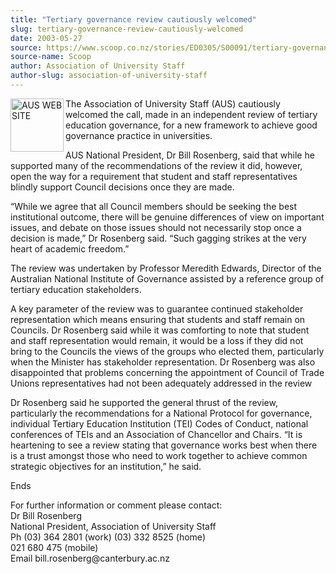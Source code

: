 ```yaml
---
title: "Tertiary governance review cautiously welcomed"
slug: tertiary-governance-review-cautiously-welcomed
date: 2003-05-27
source: https://www.scoop.co.nz/stories/ED0305/S00091/tertiary-governance-review-cautiously-welcomed.htm
source-name: Scoop
author: Association of University Staff
author-slug: association-of-university-staff
---
```


<p><img align="left" width="85" height="85" src="http://www.aus.ac.nz/pictures/logo.gif" alt="AUS WEB SITE" border="0">The Association of
University Staff (AUS) cautiously welcomed the call, made in
an independent review of tertiary education governance, for
a new framework to achieve good governance practice in
universities.</p>

<p>AUS National President, Dr Bill Rosenberg,
said that while he supported many of the recommendations of
the review it did, however, open the way for a requirement
that student and staff representatives blindly support
Council decisions once they are made.<p>

<p>“While we agree
that all Council members should be seeking the best
institutional outcome, there will be genuine differences of
view on important issues, and debate on those issues should
not necessarily stop once a decision is made,” Dr Rosenberg
said. “Such gagging strikes at the very heart of academic
freedom.”</p>

<p>The review was undertaken by Professor Meredith
Edwards, Director of the Australian National Institute of
Governance assisted by a reference group of tertiary
education stakeholders.</p>

<p>A key parameter of the review was
to guarantee continued stakeholder representation which
means ensuring that students and staff remain on Councils.
Dr Rosenberg said while it was comforting to note that
student and staff representation would remain, it would be a
loss if they did not bring to the Councils the views of the
groups who elected them, particularly when the Minister has
stakeholder representation. Dr Rosenberg was also
disappointed that problems concerning the appointment of
Council of Trade Unions representatives had not been
adequately addressed in the review<p>
<p>Dr Rosenberg said he
supported the general thrust of the review, particularly the
recommendations for a National Protocol for governance,
individual Tertiary Education Institution (TEI) Codes of
Conduct, national conferences of TEIs and an Association of
Chancellor and Chairs. “It is heartening to see a review
stating that governance works best when there is a trust
amongst those who need to work together to achieve common
strategic objectives for an institution,” he
said.</p>

<p>Ends</p>

<p>For further information or comment please
contact:<br>Dr Bill Rosenberg						<br>National President,
Association of University Staff					<br>Ph (03) 364 2801
(work)	(03) 332 8525 (home)		<br>021 680 475 (mobile)
	<br>Email
bill.rosenberg@canterbury.ac.nz<br><p>